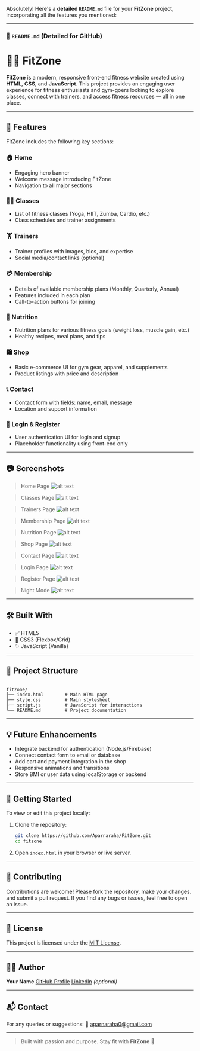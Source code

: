 Absolutely! Here's a **detailed `README.md`** file for your **FitZone** project, incorporating all the features you mentioned:

---

### 📄 `README.md` (Detailed for GitHub)


# 🏋️‍♀️ FitZone

**FitZone** is a modern, responsive front-end fitness website created using **HTML**, **CSS**, and **JavaScript**. This project provides an engaging user experience for fitness enthusiasts and gym-goers looking to explore classes, connect with trainers, and access fitness resources — all in one place.

---

## 🌟 Features

FitZone includes the following key sections:

### 🏠 Home
- Engaging hero banner
- Welcome message introducing FitZone
- Navigation to all major sections

### 🧘‍♂️ Classes
- List of fitness classes (Yoga, HIIT, Zumba, Cardio, etc.)
- Class schedules and trainer assignments

### 🏋️ Trainers
- Trainer profiles with images, bios, and expertise
- Social media/contact links (optional)

### 💳 Membership
- Details of available membership plans (Monthly, Quarterly, Annual)
- Features included in each plan
- Call-to-action buttons for joining

### 🥗 Nutrition
- Nutrition plans for various fitness goals (weight loss, muscle gain, etc.)
- Healthy recipes, meal plans, and tips

### 🛍️ Shop
- Basic e-commerce UI for gym gear, apparel, and supplements
- Product listings with price and description

### 📞 Contact
- Contact form with fields: name, email, message
- Location and support information

### 🔐 Login & Register
- User authentication UI for login and signup
- Placeholder functionality using front-end only

---

## 📷 Screenshots

> Home Page
![alt text](image.png)

> Classes Page
![alt text](image-5.png)

> Trainers Page
![alt text](image-2.png)

> Membership Page
![alt text](image-4.png)

> Nutrition Page
![alt text](image-6.png)

> Shop Page
![alt text](image-7.png)

> Contact Page
![alt text](image-8.png)

> Login Page 
![alt text](image-9.png)

> Register Page
![alt text](image-10.png)

> Night Mode 
![alt text](image-11.png)
---

## 🛠️ Built With

- ✅ HTML5
- 🎨 CSS3 (Flexbox/Grid)
- ✨ JavaScript (Vanilla)

---

## 📁 Project Structure

```

fitzone/
├── index.html        # Main HTML page
├── style.css         # Main stylesheet
├── script.js         # JavaScript for interactions
└── README.md         # Project documentation

````

---

## 💡 Future Enhancements

- Integrate backend for authentication (Node.js/Firebase)
- Connect contact form to email or database
- Add cart and payment integration in the shop
- Responsive animations and transitions
- Store BMI or user data using localStorage or backend

---

## 🚀 Getting Started

To view or edit this project locally:

1. Clone the repository:
   ```bash
   git clone https://github.com/Aparnaraha/FitZone.git
   cd fitzone
2. Open `index.html` in your browser or live server.

---

## 🤝 Contributing

Contributions are welcome! Please fork the repository, make your changes, and submit a pull request. If you find any bugs or issues, feel free to open an issue.

---

## 📄 License

This project is licensed under the [MIT License](LICENSE).

---

## 🙋‍♀️ Author

**Your Name**
[GitHub Profile](https://github.com/Aparnaraha)
[LinkedIn](https://linkedin.com/in/aparnaraha0) *(optional)*

---

## 📬 Contact

For any queries or suggestions:
📧 [aparnaraha0@gmail.com](mailto:aparnaraha0@gmail.com)

---

> Built with passion and purpose. Stay fit with **FitZone** 💪


